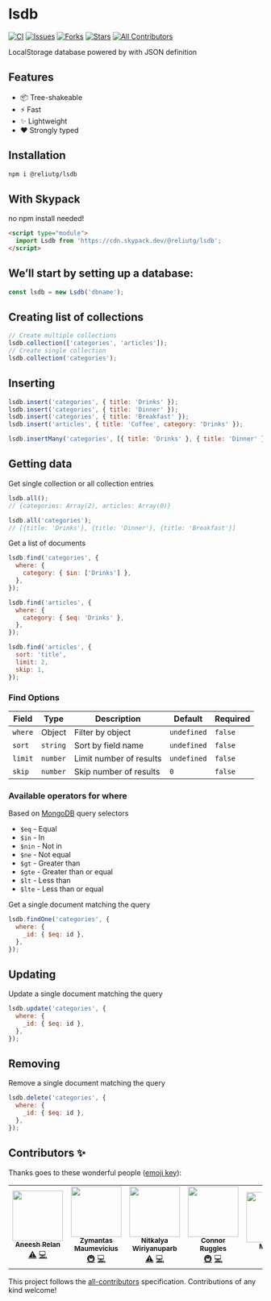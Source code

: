 # lsdb

[![CI](https://github.com/eliutgon/lsdb/actions/workflows/main.yml/badge.svg)](https://github.com/eliutgon/lsdb/actions/workflows/main.yml)
[![Issues](https://img.shields.io/github/issues/eliutgon/lsdb)](https://github.com/eliutgon/lsdb/issues)
[![Forks](https://img.shields.io/github/forks/eliutgon/lsdb)](https://github.com/eliutgon/lsdb)
[![Stars](https://img.shields.io/github/stars/eliutgon/lsdb)](https://github.com/eliutgon/lsdb)
[![All Contributors](https://img.shields.io/badge/all_contributors-5-orange.svg)](#contributors-)

LocalStorage database powered by with JSON definition

## Features

- 📦 Tree-shakeable
- ⚡ Fast
- ✨ Lightweight
- ❤️ Strongly typed

## Installation

```bash
npm i @reliutg/lsdb
```

## With Skypack

no npm install needed!

```html
<script type="module">
  import Lsdb from 'https://cdn.skypack.dev/@reliutg/lsdb';
</script>
```

## We’ll start by setting up a database:

```js
const lsdb = new Lsdb('dbname');
```

## Creating list of collections

```js
// Create multiple collections
lsdb.collection(['categories', 'articles']);
// Create single collection
lsdb.collection('categories');
```

## Inserting

```js
lsdb.insert('categories', { title: 'Drinks' });
lsdb.insert('categories', { title: 'Dinner' });
lsdb.insert('categories', { title: 'Breakfast' });
lsdb.insert('articles', { title: 'Coffee', category: 'Drinks' });
```

```js
lsdb.insertMany('categories', [{ title: 'Drinks' }, { title: 'Dinner' }, { title: 'Breakfast' }]);
```

## Getting data

Get single collection or all collection entries

```js
lsdb.all();
// {categories: Array(2), articles: Array(0)}

lsdb.all('categories');
// [{title: 'Drinks'}, {title: 'Dinner'}, {title: 'Breakfast'}]
```

Get a list of documents

```js
lsdb.find('categories', {
  where: {
    category: { $in: ['Drinks'] },
  },
});

lsdb.find('articles', {
  where: {
    category: { $eq: 'Drinks' },
  },
});

lsdb.find('articles', {
  sort: 'title',
  limit: 2,
  skip: 1,
});
```

### Find Options

| Field   | Type     | Description             | Default     | Required |
| ------- | -------- | ----------------------- | ----------- | -------- |
| `where` | Object   | Filter by object        | `undefined` | `false`  |
| `sort`  | `string` | Sort by field name      | `undefined` | `false`  |
| `limit` | `number` | Limit number of results | `undefined` | `false`  |
| `skip`  | `number` | Skip number of results  | `0`         | `false`  |

### Available operators for where

Based on [MongoDB](https://docs.mongodb.com/manual/reference/operator/query/#query-selectors) query selectors

- `$eq` - Equal
- `$in` - In
- `$nin` - Not in
- `$ne` - Not equal
- `$gt` - Greater than
- `$gte` - Greater than or equal
- `$lt` - Less than
- `$lte` - Less than or equal

Get a single document matching the query

```js
lsdb.findOne('categories', {
  where: {
    _id: { $eq: id },
  },
});
```

## Updating

Update a single document matching the query

```js
lsdb.update('categories', {
  where: {
    _id: { $eq: id },
  },
});
```

## Removing

Remove a single document matching the query

```js
lsdb.delete('categories', {
  where: {
    _id: { $eq: id },
  },
});
```

## Contributors ✨

Thanks goes to these wonderful people ([emoji key](https://allcontributors.org/docs/en/emoji-key)):

<!-- ALL-CONTRIBUTORS-LIST:START - Do not remove or modify this section -->
<!-- prettier-ignore-start -->
<!-- markdownlint-disable -->
<table>
  <tr>
    <td align="center"><a href="https://github.com/aneeshrelan"><img src="https://avatars2.githubusercontent.com/u/17068083?v=4?s=100" width="100px;" alt=""/><br /><sub><b>Aneesh Relan</b></sub></a><br /><a href="https://github.com/eliutgon/lsdb/commits?author=aneeshrelan" title="Tests">⚠️</a> <a href="https://github.com/eliutgon/lsdb/commits?author=aneeshrelan" title="Code">💻</a></td>
    <td align="center"><a href="https://github.com/fr0stylo"><img src="https://avatars0.githubusercontent.com/u/13507123?v=4?s=100" width="100px;" alt=""/><br /><sub><b>Zymantas Maumevicius</b></sub></a><br /><a href="#infra-fr0stylo" title="Infrastructure (Hosting, Build-Tools, etc)">🚇</a> <a href="https://github.com/eliutgon/lsdb/commits?author=fr0stylo" title="Code">💻</a></td>
    <td align="center"><a href="https://github.com/dekpient"><img src="https://avatars1.githubusercontent.com/u/717270?v=4?s=100" width="100px;" alt=""/><br /><sub><b>Nitkalya Wiriyanuparb</b></sub></a><br /><a href="https://github.com/eliutgon/lsdb/commits?author=dekpient" title="Tests">⚠️</a> <a href="https://github.com/eliutgon/lsdb/commits?author=dekpient" title="Code">💻</a></td>
    <td align="center"><a href="https://connorruggles.dev"><img src="https://avatars0.githubusercontent.com/u/14317362?v=4?s=100" width="100px;" alt=""/><br /><sub><b>Connor Ruggles</b></sub></a><br /><a href="#infra-rugglcon" title="Infrastructure (Hosting, Build-Tools, etc)">🚇</a> <a href="https://github.com/eliutgon/lsdb/commits?author=rugglcon" title="Code">💻</a></td>
    <td align="center"><a href="https://smakss.github.io/"><img src="https://avatars0.githubusercontent.com/u/32557358?v=4?s=100" width="100px;" alt=""/><br /><sub><b>MAKSS</b></sub></a><br /><a href="https://github.com/eliutgon/lsdb/commits?author=SMAKSS" title="Documentation">📖</a></td>
    <td align="center"><a href="http://bit.ly/vvscodeli"><img src="https://avatars.githubusercontent.com/u/6904368?v=4?s=100" width="100px;" alt=""/><br /><sub><b>Vasiliy Vanchuk</b></sub></a><br /><a href="https://github.com/eliutgon/lsdb/commits?author=vvscode" title="Code">💻</a></td>
    <td align="center"><a href="https://www.linkedin.com/in/pablo-marcelo-bianco/"><img src="https://avatars.githubusercontent.com/u/358126?v=4?s=100" width="100px;" alt=""/><br /><sub><b>Pablo</b></sub></a><br /><a href="https://github.com/eliutgon/lsdb/commits?author=marce1994" title="Code">💻</a></td>
  </tr>
</table>

<!-- markdownlint-restore -->
<!-- prettier-ignore-end -->

<!-- ALL-CONTRIBUTORS-LIST:END -->

This project follows the [all-contributors](https://github.com/all-contributors/all-contributors) specification. Contributions of any kind welcome!
